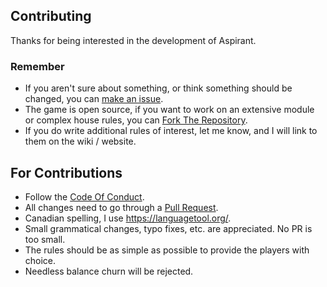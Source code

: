 ## Contributing
Thanks for being interested in the development of Aspirant. 

### Remember
* If you aren't sure about something, or think something should be changed, you can [make an issue](https://github.com/bombasticSlacks/Aspirant/issues/new/choose).
* The game is open source, if you want to work on an extensive module or complex house rules, you can [Fork The Repository](https://github.com/bombasticSlacks/Aspirant/fork).
* If you do write additional rules of interest, let me know, and I will link to them on the wiki / website.

## For Contributions
* Follow the [Code Of Conduct](https://github.com/bombasticSlacks/Aspirant/blob/main/CODE_OF_CONDUCT.md).
* All changes need to go through a [Pull Request](https://github.com/bombasticSlacks/Aspirant/compare).
* Canadian spelling, I use https://languagetool.org/.
* Small grammatical changes, typo fixes, etc. are appreciated. No PR is too small.
* The rules should be as simple as possible to provide the players with choice.
* Needless balance churn will be rejected.
